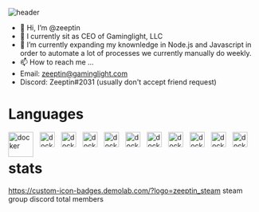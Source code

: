 ![header](https://capsule-render.vercel.app/api?type=transparent&fontColor=703ee5&text=Zeeptin&height=150&fontSize=60&desc=CEO%2FSoftware%20Enthusiast&descAlignY=75&descAlign=60)
- 👋 Hi, I’m @zeeptin
- 👀 I currently sit as CEO of Gaminglight, LLC
- 🌱 I’m currently expanding my knownledge in Node.js and Javascript in order to automate a lot of processes we currently manually do weekly.
- 📫 How to reach me ...
-   Email: zeeptin@gaminglight.com
-   Discord: Zeeptin#2031 (usually don't accept friend request)

# Languages
<div style='background-color: gray;'>
<img align='left' alt='docker' width='50px' style='padding-right:10px' src="https://cdn.jsdelivr.net/gh/devicons/devicon/icons/nodejs/nodejs-plain-wordmark.svg" />
<img align='left' alt='docker' width='30px' style='padding-right:10px' src="https://cdn.jsdelivr.net/gh/devicons/devicon/icons/lua/lua-original-wordmark.svg" />
<img align='left' alt='docker' width='30px' style='padding-right:10px' src="https://cdn.jsdelivr.net/gh/devicons/devicon/icons/mongodb/mongodb-original-wordmark.svg" />
<img align='left' alt='docker' width='30px' style='padding-right:10px' src="https://cdn.jsdelivr.net/gh/devicons/devicon/icons/mysql/mysql-original-wordmark.svg" />
<img align='left' alt='docker' width='30px' style='padding-right:10px' src="https://cdn.jsdelivr.net/gh/devicons/devicon/icons/html5/html5-original-wordmark.svg" />
<img align='left' alt='docker' width='30px' style='padding-right:10px' src="https://cdn.jsdelivr.net/gh/devicons/devicon/icons/css3/css3-original-wordmark.svg" />
<img align='left' alt='docker' width='30px' style='padding-right:10px' src="https://cdn.jsdelivr.net/gh/devicons/devicon/icons/nginx/nginx-original.svg" />
<img align='left' alt='docker' width='30px' style='padding-right:10px' src="https://cdn.jsdelivr.net/gh/devicons/devicon/icons/unrealengine/unrealengine-original.svg" />
<img align='left' alt='docker' width='30px' style='padding-right:10px' src="https://cdn.jsdelivr.net/gh/devicons/devicon/icons/docker/docker-original.svg" />
<img align='left' alt='docker' width='30px' style='padding-right:10px' src="https://cdn.jsdelivr.net/gh/devicons/devicon/icons/vscode/vscode-original.svg" />
<img align='left' alt='docker' width='30px' style='padding-right:10px' src="https://cdn.jsdelivr.net/gh/devicons/devicon/icons/ubuntu/ubuntu-plain-wordmark.svg" />
</div>
<br />

#



# stats
https://custom-icon-badges.demolab.com/?logo=zeeptin_steam
steam group
discord total members


<!---
zeeptin/zeeptin is a ✨ special ✨ repository because its `README.md` (this file) appears on your GitHub profile.
You can click the Preview link to take a look at your changes.
--->
